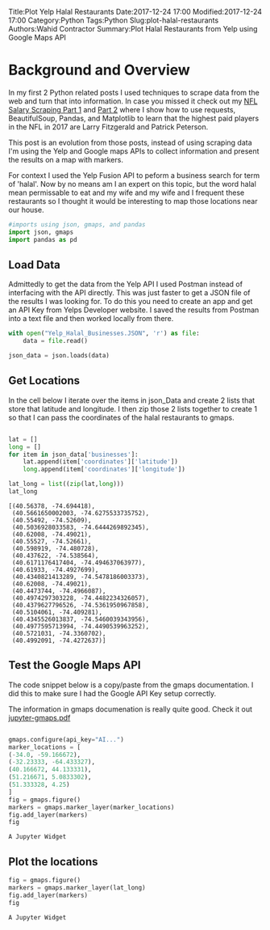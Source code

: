 Title:Plot Yelp Halal Restaurants 
Date:2017-12-24 17:00
Modified:2017-12-24 17:00
Category:Python
Tags:Python
Slug:plot-halal-restaurants
Authors:Wahid Contractor
Summary:Plot Halal Restaurants from Yelp using Google Maps API

# Background and Overview
In my first 2 Python related posts I used techniques to scrape data from the web and turn that into information.  In case you missed it check out my [NFL Salary Scraping Part 1](https://wcontractor.github.io/nfl-salary.html) and [Part 2](https://wcontractor.github.io/nfl-salary-part2.html) where I show how to use requests, BeautifulSoup, Pandas, and Matplotlib to learn that the highest paid players in the NFL in 2017 are Larry Fitzgerald and Patrick Peterson.

This post is an evolution from those posts, instead of using scraping data I'm using the Yelp and Google maps APIs to collect information and present the results on a map with markers.

For context I used the Yelp Fusion API to peform a business search for term of 'halal'.  Now by no means am I an expert on this topic, but the word halal mean permissable to eat and my wife and my wife and I frequent these restaurants so I thought it would be interesting to map those locations near our house.


```python
#imports using json, gmaps, and pandas
import json, gmaps
import pandas as pd
```

## Load Data
Admittedly to get the data from the Yelp API I used Postman instead of interfacing with the API directly.  This was just faster to get a JSON file of the results I was looking for.  To do this you need to create an app and get an API Key from Yelps Developer website.  I saved the results from Postman into a text file and then worked locally from there.


```python
with open("Yelp_Halal_Businesses.JSON", 'r') as file:
    data = file.read()

json_data = json.loads(data)
```

## Get Locations

In the cell below I iterate over the items in json_Data and create 2 lists that store that latitude and longitude.  I then zip those 2 lists together to create 1 so that I can pass the coordinates of the halal restaurants to gmaps.


```python

lat = []
long = []
for item in json_data['businesses']:
    lat.append(item['coordinates']['latitude'])
    long.append(item['coordinates']['longitude'])

lat_long = list((zip(lat,long)))
lat_long
```




    [(40.56378, -74.694418),
     (40.5661650002003, -74.6275533735752),
     (40.55492, -74.52609),
     (40.5036928033583, -74.6444269892345),
     (40.62008, -74.49021),
     (40.55527, -74.52661),
     (40.598919, -74.480728),
     (40.437622, -74.538564),
     (40.6171176417404, -74.494637063977),
     (40.61933, -74.4927699),
     (40.4340821413289, -74.5478186003373),
     (40.62008, -74.49021),
     (40.4473744, -74.4966087),
     (40.4974297303228, -74.4482234326057),
     (40.4379627796526, -74.5361950967858),
     (40.5104061, -74.409281),
     (40.4345526013837, -74.5460039343956),
     (40.4977595713994, -74.4490539963252),
     (40.5721031, -74.3360702),
     (40.4992091, -74.4272637)]



## Test the Google Maps API
The code snippet below is a copy/paste from the gmaps documentation.  I did this to make sure I had the Google API Key setup correctly.  

The information in gmaps documenation is really quite good.  Check it out [jupyter-gmaps.pdf](https://media.readthedocs.org/pdf/jupyter-gmaps/latest/jupyter-gmaps.pdf) 


```python

gmaps.configure(api_key="AI...")
marker_locations = [
(-34.0, -59.166672),
(-32.23333, -64.433327),
(40.166672, 44.133331),
(51.216671, 5.0833302),
(51.333328, 4.25)
]
fig = gmaps.figure()
markers = gmaps.marker_layer(marker_locations)
fig.add_layer(markers)
fig
```


    A Jupyter Widget


## Plot the locations


```python
fig = gmaps.figure()
markers = gmaps.marker_layer(lat_long)
fig.add_layer(markers)
fig
```


    A Jupyter Widget
